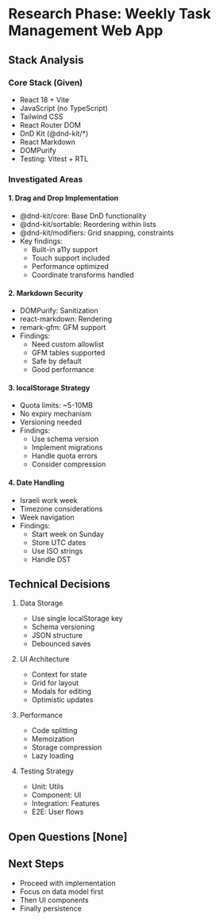 # Research Phase: Weekly Task Management Web App

## Stack Analysis

### Core Stack (Given)
- React 18 + Vite
- JavaScript (no TypeScript)
- Tailwind CSS
- React Router DOM
- DnD Kit (@dnd-kit/*)
- React Markdown
- DOMPurify
- Testing: Vitest + RTL

### Investigated Areas

#### 1. Drag and Drop Implementation
- @dnd-kit/core: Base DnD functionality
- @dnd-kit/sortable: Reordering within lists
- @dnd-kit/modifiers: Grid snapping, constraints
- Key findings:
  - Built-in a11y support
  - Touch support included
  - Performance optimized
  - Coordinate transforms handled

#### 2. Markdown Security
- DOMPurify: Sanitization
- react-markdown: Rendering
- remark-gfm: GFM support
- Findings:
  - Need custom allowlist
  - GFM tables supported
  - Safe by default
  - Good performance

#### 3. localStorage Strategy
- Quota limits: ~5-10MB
- No expiry mechanism
- Versioning needed
- Findings:
  - Use schema version
  - Implement migrations
  - Handle quota errors
  - Consider compression

#### 4. Date Handling
- Israeli work week
- Timezone considerations
- Week navigation
- Findings:
  - Start week on Sunday
  - Store UTC dates
  - Use ISO strings
  - Handle DST

## Technical Decisions

1. Data Storage
   - Use single localStorage key
   - Schema versioning
   - JSON structure
   - Debounced saves

2. UI Architecture
   - Context for state
   - Grid for layout
   - Modals for editing
   - Optimistic updates

3. Performance
   - Code splitting
   - Memoization
   - Storage compression
   - Lazy loading

4. Testing Strategy
   - Unit: Utils
   - Component: UI
   - Integration: Features
   - E2E: User flows

## Open Questions [None]

## Next Steps
- Proceed with implementation
- Focus on data model first
- Then UI components
- Finally persistence
